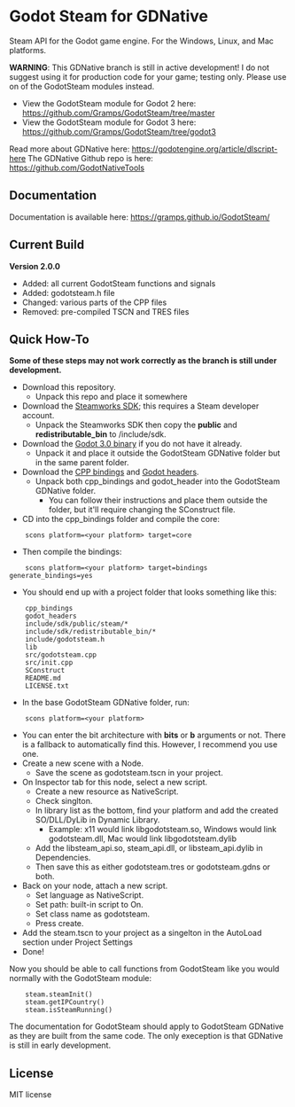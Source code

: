 # Godot Steam for GDNative
Steam API for the Godot game engine. For the Windows, Linux, and Mac platforms. 

**WARNING**: This GDNative branch is still in active development! I do not suggest using it for production code for your game; testing only.  Please use on of the GodotSteam modules instead.

- View the GodotSteam module for Godot 2 here: https://github.com/Gramps/GodotSteam/tree/master
- View the GodotSteam module for Godot 3 here: https://github.com/Gramps/GodotSteam/tree/godot3

Read more about GDNative here: https://godotengine.org/article/dlscript-here
The GDNative Github repo is here: https://github.com/GodotNativeTools

Documentation
----------
Documentation is available here: https://gramps.github.io/GodotSteam/

Current Build
----------
**Version 2.0.0**
- Added: all current GodotSteam functions and signals
- Added: godotsteam.h file
- Changed: various parts of the CPP files
- Removed: pre-compiled TSCN and TRES files

Quick How-To
----------
**Some of these steps may not work correctly as the branch is still under development.**

- Download this repository.
  - Unpack this repo and place it somewhere
- Download the [Steamworks SDK](https://partner.steamgames.com); this requires a Steam developer account.
  - Unpack the Steamworks SDK then copy the **public** and **redistributable_bin** to /include/sdk.
- Download the [Godot 3.0 binary](https://github.com/GodotBuilder/godot-builds/releases) if you do not have it already.
  - Unpack it and place it outside the GodotSteam GDNative folder but in the same parent folder.
- Download the [CPP bindings](https://github.com/GodotNativeTools/cpp_bindings) and [Godot headers](https://github.com/GodotNativeTools/godot_headers).
  - Unpack both cpp_bindings and godot_header into the GodotSteam GDNative folder.
      - You can follow their instructions and place them outside the folder, but it'll require changing the SConstruct file.
- CD into the cpp_bindings folder and compile the core:
````
    scons platform=<your platform> target=core
````
  - Then compile the bindings:
````
    scons platform=<your platform> target=bindings generate_bindings=yes
````
- You should end up with a project folder that looks something like this:
````
    cpp_bindings
    godot_headers
    include/sdk/public/steam/*
    include/sdk/redistributable_bin/*
    include/godotsteam.h
    lib
    src/godotsteam.cpp
    src/init.cpp
    SConstruct
    README.md
    LICENSE.txt
````
- In the base GodotSteam GDNative folder, run:
````
    scons platform=<your platform>
````
  - You can enter the bit architecture with **bits** or **b** arguments or not. There is a fallback to automatically find this. However, I recommend you use one.
- Create a new scene with a Node.
  - Save the scene as godotsteam.tscn in your project.
- On Inspector tab for this node, select a new script.
  - Create a new resource as NativeScript.
  - Check singlton.
  - In library list as the bottom, find your platform and add the created SO/DLL/DyLib in Dynamic Library.
    - Example: x11 would link libgodotsteam.so, Windows would link godotsteam.dll, Mac would link libgodotsteam.dylib
  - Add the libsteam_api.so, steam_api.dll, or libsteam_api.dylib in Dependencies.
  - Then save this as either godotsteam.tres or godotsteam.gdns or both.
- Back on your node, attach a new script.
  - Set language as NativeScript.
  - Set path: built-in script to On.
  - Set class name as godotsteam.
  - Press create.
- Add the steam.tscn to your project as a singelton in the AutoLoad section under Project Settings
- Done!

Now you should be able to call functions from GodotSteam like you would normally with the GodotSteam module:
````
    steam.steamInit()
    steam.getIPCountry()
    steam.isSteamRunning()
````

The documentation for GodotSteam should apply to GodotSteam GDNative as they are built from the same code. The only exeception is that GDNative is still in early development.

License
-------------
MIT license
